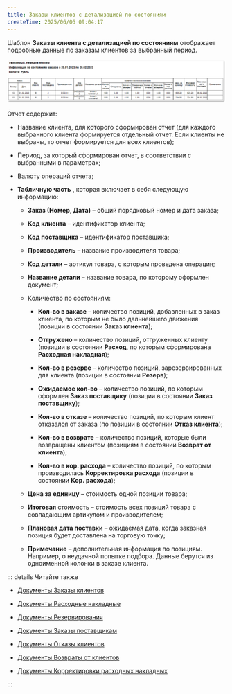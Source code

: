 ```yaml
---
title: Заказы клиентов с детализацией по состояниям
createTime: 2025/06/06 09:04:17
---
```

Шаблон **Заказы клиента с детализацией по состояниям** отображает подробные данные по заказам клиентов за выбранный период.

![](../../../../assets/work/three/122.png)

Отчет содержит:

- Название клиента, для которого сформирован отчет (для каждого выбранного клиента формируется отдельный отчет. Если клиенты не выбраны, то отчет формируется для всех клиентов);

- Период, за который сформирован отчет, в соответствии с выбранными в параметрах;

- Валюту операций отчета;

- **Табличную часть** , которая включает в себя следующую информацию:

    - **Заказ (Номер, Дата)**  – общий порядковый номер и дата заказа;

    - **Код клиента**  – идентификатор клиента;

    - **Код поставщика**  – идентификатор поставщика;

    - **Производитель**  – название производителя товара;

    - **Код детали**  – артикул товара, с которым проведена операция;

    - **Название детали**  – название товара, по которому оформлен документ;

    - Количество по состояниям:

        - **Кол-во в заказе**  – количество позиций, добавленных в заказ клиента, по которым не было дальнейшего движения (позиции в состоянии **Заказ клиента**);

        - **Отгружено**  – количество позиций, отгруженных клиенту (позиции в состоянии **Расход**, по которым сформирована **Расходная накладная**);

        - **Кол-во в резерве**  – количество позиций, зарезервированных для клиента (позиции в состоянии **Резерв**);

        - **Ожидаемое кол-во**  – количество позиций, по которым оформлен **Заказ поставщику** (позиции в состоянии **Заказ поставщику**);

        - **Кол-во в отказе**  – количество позиций, по которым клиент отказался от заказа (по позиции в состоянии **Отказ клиента**);

        - **Кол-во в возврате**  – количество позиций, которые были возвращены клиентом (позициям в состоянии **Возврат от клиента**);

        - **Кол-во в кор. расхода**  – количество позиций, по которым производилась **Корректировка расхода** (позиции в состоянии **Кор. расхода**);

    - **Цена за единицу**  – стоимость одной позиции товара;

    - **Итоговая**  стоимость – стоимость всех позиций товара с совпадающим артикулом и производителем;

    - **Плановая дата поставки**  – ожидаемая дата, когда заказная позиция будет доставлена на торговую точку;

    - **Примечание**  – дополнительная информация по позициям. Например, о неудачной попытке подбора. Данные берутся из одноименной колонки в заказе клиента.

::: details Читайте также

- [Документы Заказы клиентов](../../../../specification/crm/zakazy_klientov.md)

- [Документы Расходные накладные](../../../../specification/prodazhi/rashodnye_nakladnye/rashodnye_nakladnye.md)

- [Документы Резервирования](../../../../specification/crm/rezervirovanija.md)

- [Документы Заказы поставщикам](../../../../specification/sklad_i_zakupki/zakazy_postavschikam.md)

- [Документы Отказы клиентов](../../../../specification/crm/otkazy_klientov.md)

- [Документы Возвраты от клиентов](../../../../specification/prodazhi/vozvraty_ot_klientov/vozvraty_ot_klientov.md)

- [Документы Корректировки расходных накладных](../../../../specification/prodazhi/korrektirovki_rashodnyh_nakladnyh/korrektirovki_rashodnyh_nakladnyh.md) 

:::

